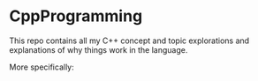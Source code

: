 # CppProgramming

This repo contains all my C++ concept and topic explorations and explanations of why things work in the language.

More specifically:

[STL and C++11 based on Kate Gregory's Pluralsight videos]:(https://github.com/przet/CppProgramming/tree/master/BeautifulCPPKateGregory)

